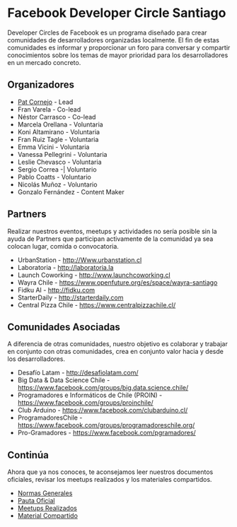 # Facebook Developer Circle Santiago
Developer Circles de Facebook es un programa diseñado para crear comunidades de desarrolladores organizadas localmente. El fin de estas comunidades es informar y proporcionar un foro para conversar y compartir conocimientos sobre los temas de mayor prioridad para los desarrolladores en un mercado concreto.

## Organizadores

* [Pat Cornejo](http://patcornejo.ai)  - Lead
* Fran Varela                          - Co-lead
* Néstor Carrasco                      - Co-lead
* Marcela Orellana                     - Voluntaria
* Koni Altamirano                      - Voluntaria
* Fran Ruiz Tagle                      - Voluntaria
* Emma Vicini                          - Voluntaria
* Vanessa Pellegrini                   - Voluntaria
* Leslie Chevasco                      - Voluntaria
* Sergio Correa                       -| Voluntario
* Pablo Coatts                        - Voluntario
* Nicolás Muñoz                       - Voluntario
* Gonzalo Fernández                   - Content Maker

## Partners
Realizar nuestros eventos, meetups y actividades no sería posible sin la ayuda de Partners que participan activamente de la comunidad ya sea colocan lugar, comida o convocatoria.

* UrbanStation - http://Www.urbanstation.cl
* Laboratoria - http://laboratoria.la
* Launch Coworking - http://www.launchcoworking.cl
* Wayra Chile - https://www.openfuture.org/es/space/wayra-santiago
* Fidku AI - http://fidku.com
* StarterDaily - http://starterdaily.com
* Central Pizza Chile - https://www.centralpizzachile.cl/

## Comunidades Asociadas
A diferencia de otras comunidades, nuestro objetivo es colaborar y trabajar en conjunto con otras comunidades, crea en conjunto valor hacia y desde los desarrolladores.

* Desafío Latam - http://desafiolatam.com/
* Big Data & Data Science Chile - https://www.facebook.com/groups/big.data.science.chile/
* Programadores e Informáticos de Chile (PROIN) - https://www.facebook.com/groups/proinchile/
* Club Arduino - https://www.facebook.com/clubarduino.cl/
* ProgramadoresChile - https://www.facebook.com/groups/programadoreschile.org/
* Pro-Gramadores - https://www.facebook.com/pgramadores/

## Continúa
Ahora que ya nos conoces, te aconsejamos leer nuestros documentos oficiales, revisar los meetups realizados y los materiales compartidos.

* [Normas Generales](./normas_generales.md)
* [Pauta Oficial](./pauta_oficial.md)
* [Meetups Realizados](./meetups.md)
* [Material Compartido](./recursos.md)


